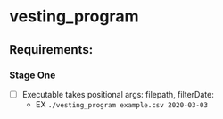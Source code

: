 # vesting_program


## Requirements:

### Stage One

- [ ] Executable takes positional args: filepath, filterDate:
  - EX `./vesting_program example.csv 2020-03-03`


